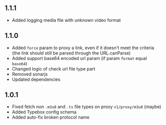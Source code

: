 ## 1.1.1

- Added logging media file with unknown video format

## 1.1.0

- Added `force` param to proxy a link, even if it doesn't meet the criteria (the link should still be parsed through the URL.canParse)
- Added support base64 encoded url param (if param `format` equal `base64`)
- Changed logic of check url file type part
- Removed sonarjs
- Updated dependencies

## 1.0.1

- Fixed fetch non `.m3u8` and `.ts` file types on proxy `v1/proxy/m3u8` (maybe)
- Added Typebox config schema
- Added auto-fix broken protocol name
